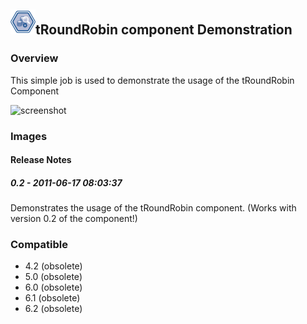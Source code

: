 ## <img src='./logo.jpg' width='40' height='40'>tRoundRobin component Demonstration

### Overview
This simple job is used to demonstrate the usage of the tRoundRobin Component


![screenshot](https://talendforge.org/exchange/tos/upload_tos/extension-389/screenshot.jpg)
### Images




#### Release Notes

##### 0.2 - 2011-06-17 08:03:37
Demonstrates the usage of the tRoundRobin component. (Works with version 0.2 of the component!) 
### Compatible
 -  4.2 (obsolete)
 -   5.0 (obsolete)
 -   6.0 (obsolete)
 -   6.1 (obsolete)
 -   6.2 (obsolete)